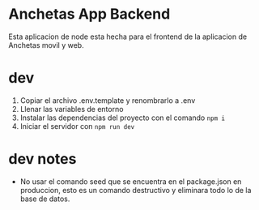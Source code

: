
# Anchetas App Backend

Esta aplicacion de node esta hecha para el frontend de la aplicacion de Anchetas movil y web.

# dev

1. Copiar el archivo .env.template y renombrarlo a .env
2. Llenar las variables de entorno
3. Instalar las dependencias del proyecto con el comando ```npm i```
4. Iniciar el servidor con ```npm run dev```




# dev notes

- No usar el comando seed que se encuentra en el package.json en produccion, esto es un comando destructivo y eliminara todo lo de la base de datos.





